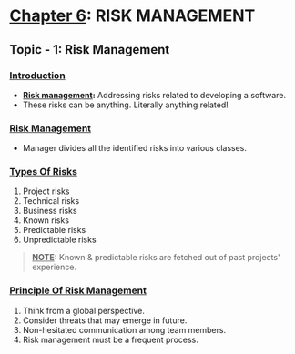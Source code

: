 # <u>Chapter 6</u>: RISK MANAGEMENT





## **Topic - 1: Risk Management**

### <u>Introduction</u>

- **<u>Risk management</u>:** Addressing risks related to developing a software.
- These risks can be anything. Literally anything related!


### <u>Risk Management</u>

- Manager divides all the identified risks into various classes.


### <u>Types Of Risks</u>

1. Project risks
2. Technical risks
3. Business risks
4. Known risks
5. Predictable risks
6. Unpredictable risks

> **<u>NOTE</u>:**
> Known & predictable risks are fetched out of past projects' experience.


### <u>Principle Of Risk Management</u>

1. Think from a global perspective.
2. Consider threats that may emerge in future.
3. Non-hesitated communication among team members.
4. Risk management must be a frequent process.

